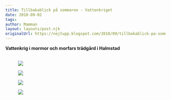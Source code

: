 ```yaml
---
title: Tillbakablick på sommaren - Vattenkriget
date: 2010-09-02
tags: 	
author: Mamman
layout: layouts/post.njk
originalUrl: https://nejtupp.blogspot.com/2010/09/tillbakablick-pa-sommaren-del-2.html
---
```


**Vattenkrig i mormor och morfars trädgård i Halmstad**
<br><br>

<figure>
	<img src="../../../img/2010/09/Vattenlek+i+Ebbehill-_MG_3211.jpg">
</figure>

<figure>
	<img src="../../../img/2010/09/Vattenlek+i+Ebbehill-_MG_3157.jpg">
</figure>

<figure>
	<img src="../../../img/2010/09/Vattenlek+i+Ebbehill-_MG_3201.jpg">
</figure>

<figure>
	<img src="../../../img/2010/09/Vattenlek+i+Ebbehill-_MG_3176.jpg">
</figure>
